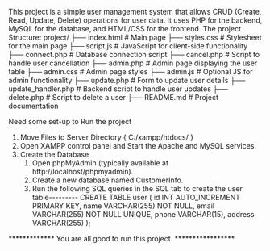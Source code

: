 This project is a simple user management system that allows CRUD (Create, Read, Update, Delete) operations for user data. It uses PHP for the backend, MySQL for the database, and HTML/CSS for the frontend.
The project Structure:
project/
├── index.html             # Main page
├── styles.css             # Stylesheet for the main page
├── script.js              # JavaScript for client-side functionality
├── connect.php            # Database connection script
├── cancel.php             # Script to handle user cancellation
├── admin.php              # Admin page displaying the user table
├── admin.css              # Admin page styles
├── admin.js               # Optional JS for admin functionality
├── update.php             # Form to update user details
├── update_handler.php     # Backend script to handle user updates
├── delete.php             # Script to delete a user
├── README.md              # Project documentation


Need some set-up to Run the project 
1. Move Files to Server Directory { C:/xampp/htdocs/ }
2. Open XAMPP control panel  and Start the Apache and MySQL services.
3. Create the Database
   1. Open phpMyAdmin (typically available at http://localhost/phpmyadmin).
   2. Create a new database named CustomerInfo.
   3. Run the following SQL queries in the SQL tab to create the user table---------
CREATE TABLE user (
    id INT AUTO_INCREMENT PRIMARY KEY,
    name VARCHAR(255) NOT NULL,
    email VARCHAR(255) NOT NULL UNIQUE,
    phone VARCHAR(15),
    address VARCHAR(255)
);




************* You are all good to run this project. *****************
